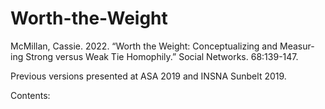 # Worth-the-Weight

McMillan, Cassie. 2022. “Worth the Weight: Conceptualizing and Measur-ing Strong versus Weak Tie Homophily.” Social Networks. 68:139-147.

Previous versions presented at ASA 2019 and INSNA Sunbelt 2019.

Contents:
